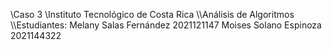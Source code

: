 \Caso 3 
\\Instituto Tecnológico de Costa Rica
\\\Análisis de Algoritmos
\\\Estudiantes:
            Melany Salas Fernández 2021121147
            Moises Solano Espinoza 2021144322
